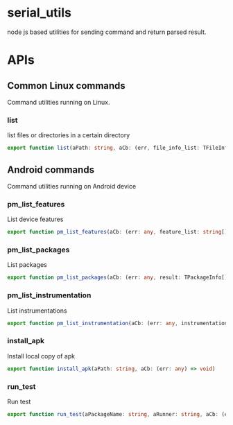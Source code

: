 # serial_utils

node js based utilities for sending command and return parsed result.

# APIs

## Common Linux commands

Command utilities running on Linux.

### list

list files or directories in a certain directory

```typescript
export function list(aPath: string, aCb: (err, file_info_list: TFileInfo[]) => void)
```

## Android commands

Command utilities running on Android device

### pm_list_features

List device features

```typescript
export function pm_list_features(aCb: (err: any, feature_list: string[]) => void)
```

### pm_list_packages

List packages

```typescript
export function pm_list_packages(aCb: (err: any, result: TPackageInfo[]) => void)
```

### pm_list_instrumentation

List instrumentations

```typescript
export function pm_list_instrumentation(aCb: (err: any, instrumentation_info_list: TInstrumentationInfo[]) => void)
```

### install_apk

Install local copy of apk

```typescript
export function install_apk(aPath: string, aCb: (err: any) => void)
```

### run_test

Run test

```typescript
export function run_test(aPackageName: string, aRunner: string, aCb: (err: any) => void)
```
